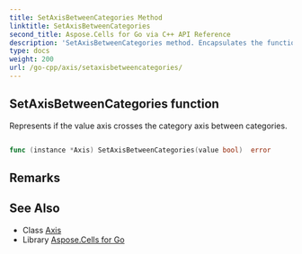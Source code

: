 ```yaml
---
title: SetAxisBetweenCategories Method 
linktitle: SetAxisBetweenCategories
second_title: Aspose.Cells for Go via C++ API Reference
description: 'SetAxisBetweenCategories method. Encapsulates the function that represents setaxisbetweencategories in Go.'
type: docs
weight: 200
url: /go-cpp/axis/setaxisbetweencategories/
---
```


## SetAxisBetweenCategories function

Represents if the value axis crosses the category axis between categories.

```go

func (instance *Axis) SetAxisBetweenCategories(value bool)  error

```

## Remarks


## See Also

* Class [Axis](../)
* Library [Aspose.Cells for Go](../../)
